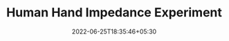 ---
title: "Human Hand Impedance Experiment"
date: 2022-06-25T18:35:46+05:30
draft: false
layout: "project_x"

description: "An experiment to measure the Hand Impedance modificaton under a Divergent Force Feild"
carousel:
  items: 1
  duration: 7000
  height: 35
  unit: "rem"
  images:
   - image: /images/projects/experiment_hi.jpg
     caption: Conducting the Experiment
   - image: /images/projects/setup_hi.jpg
     caption: Setup Explained
credits: "Members: Shail Jadav and Videh Patel"
# checkout:
#   links:
#     - icon: fab fa-github
#       url: https://github.com/videh25/3D-Simulation-of-Standard-Manipulators
content: |-

    As a part of the course, Human-Robot Interaction, Shail Jadav (PhD student at IITGn) and I devised an experiment to study the effect of a divergent force field on the impedance of the human arm.
    
    Human hand reaction incorporates some impedance to stabilize against the external and internal disturbances. For example, when trying to hold a 10 kg dumbbell, any disturbance that displaces your hand is countered by the muscles’ stiffness and other reflexes. This experiment was conducted to measure the impedance under a divergent force field (where more stabilization is needed).
    
    The experimental setup consisted of a two-link manipulandum (to measure the position of hand) using which the subject applied diametrical force on a semicircular (to simulate divergent field) force measurement unit.
    
    You can check out the [Experiment Video](https://www.youtube.com/watch?v=a3Kf43JsqkQ) and [Report](https://drive.google.com/file/d/1joBCZ1JraC1VW1GFgaqx-oGrEXmFo3r_/view) right here!



---